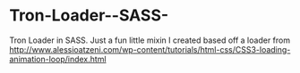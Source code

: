 Tron-Loader--SASS-
==================

Tron Loader in SASS. Just a fun little mixin I created based off a loader from http://www.alessioatzeni.com/wp-content/tutorials/html-css/CSS3-loading-animation-loop/index.html